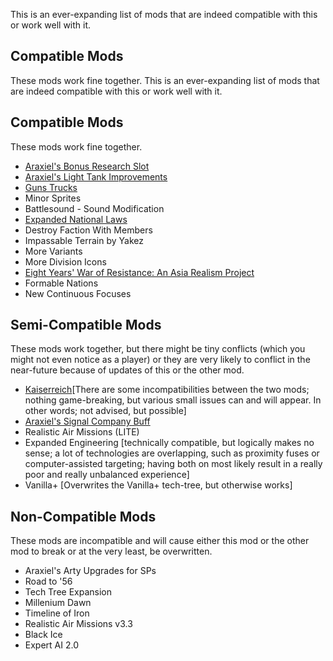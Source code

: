 This is an ever-expanding list of mods that are indeed compatible with this or work well with it.

## Compatible Mods
These mods work fine together.
This is an ever-expanding list of mods that are indeed compatible with this or work well with it.

## Compatible Mods
These mods work fine together.
* [Araxiel's Bonus Research Slot](http://steamcommunity.com/sharedfiles/filedetails/?id=831536727)
* [Araxiel's Light Tank Improvements](http://steamcommunity.com/sharedfiles/filedetails/?id=842654684)
* [Guns Trucks](https://steamcommunity.com/sharedfiles/filedetails/?id=885410896)
* Minor Sprites
* Battlesound - Sound Modification
* [Expanded National Laws](http://steamcommunity.com/sharedfiles/filedetails/?id=818974838)
* Destroy Faction With Members
* Impassable Terrain by Yakez
* More Variants
* More Division Icons
* [Eight Years' War of Resistance: An Asia Realism Project](http://steamcommunity.com/sharedfiles/filedetails/?id=845592232)
* Formable Nations
* New Continuous Focuses

## Semi-Compatible Mods
These mods work together, but there might be tiny conflicts (which you might not even notice as a player) or they are very likely to conflict in the near-future because of updates of this or the other mod.

* [Kaiserreich](http://steamcommunity.com/sharedfiles/filedetails/?id=809903394)[There are some incompatibilities between the two mods; nothing game-breaking, but various small issues can and will appear. In other words; not advised, but possible]
* [Araxiel's Signal Company Buff](http://steamcommunity.com/sharedfiles/filedetails/?id=780512660)
* Realistic Air Missions (LITE)
* Expanded Engineering [technically compatible, but logically makes no sense; a lot of technologies are overlapping, such as proximity fuses or computer-assisted targeting; having both on most likely result in a really poor and really unbalanced experience]
* Vanilla+ [Overwrites the Vanilla+ tech-tree, but otherwise works]

## Non-Compatible Mods
These mods are incompatible and will cause either this mod or the other mod to break or at the very least, be overwritten.

*  Araxiel's Arty Upgrades for SPs
*  Road to '56
*  Tech Tree Expansion
*  Millenium Dawn
*  Timeline of Iron
*  Realistic Air Missions v3.3
*  Black Ice
*  Expert AI 2.0
